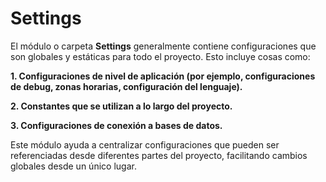 # Settings

El módulo o carpeta **Settings** generalmente contiene configuraciones que son globales y estáticas para todo el proyecto. Esto incluye cosas como: 

**1. Configuraciones de nivel de aplicación  (por ejemplo, configuraciones de debug, zonas horarias, configuración del lenguaje).**

**2. Constantes que se utilizan a lo largo del proyecto.**

**3. Configuraciones de conexión a bases de datos.** 

Este módulo ayuda a centralizar configuraciones que pueden ser referenciadas desde diferentes partes del proyecto, facilitando cambios globales desde un único lugar.